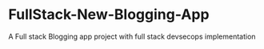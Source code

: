 # FullStack-New-Blogging-App
A Full stack Blogging app project with full stack devsecops implementation

